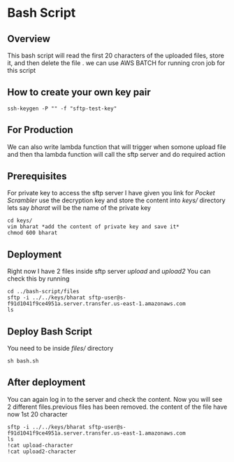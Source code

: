 # Bash Script

## Overview
This bash script will read the first 20 characters of the uploaded files, store it, and then delete the file . we can use AWS BATCH for running cron job for this script

## How to create your own key pair
```
ssh-keygen -P "" -f "sftp-test-key"
```

## For Production
We can also write lambda function that will trigger when somone upload file and then tha lambda function will call the sftp server and do required action

##  Prerequisites

For private key to access the sftp server I have given you link for *Pocket Scrambler* use the decryption key and store the content into  *keys/* directory
lets say *bharat* will be the name of the private key

```
cd keys/
vim bharat *add the content of private key and save it*
chmod 600 bharat

```

## Deployment

Right now I have 2 files inside sftp server  *upload* and *upload2*
You can check this by running

```
cd ../bash-script/files
sftp -i ../../keys/bharat sftp-user@s-f91d1041f9ce4951a.server.transfer.us-east-1.amazonaws.com
ls

```
## Deploy Bash Script
You need to be inside *files/* directory

```
sh bash.sh

```

## After deployment
You can again log in to the server and check the content. Now you will see 2 different files.previous files has been removed. the content of the file have now 1st 20 character 

```
sftp -i ../../keys/bharat sftp-user@s-f91d1041f9ce4951a.server.transfer.us-east-1.amazonaws.com
ls
!cat upload-character
!cat upload2-character
```
